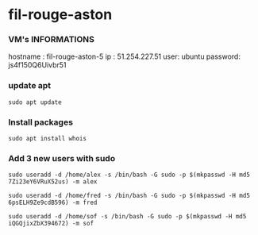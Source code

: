 # fil-rouge-aston

### VM's INFORMATIONS
hostname : fil-rouge-aston-5
ip : 51.254.227.51
user: ubuntu
password: js4f150Q6Uivbr51


### update apt
`sudo apt update`

### Install packages
`sudo apt install whois`

### Add 3 new users with sudo

`sudo useradd -d /home/alex -s /bin/bash -G sudo -p $(mkpasswd -H md5 7Zi23eY6VRuX52us) -m alex`

`sudo useradd -d /home/fred -s /bin/bash -G sudo -p $(mkpasswd -H md5 6psELH9Ze9cdB596) -m fred`

`sudo useradd -d /home/sof -s /bin/bash -G sudo -p $(mkpasswd -H md5 iQGQjixZbX394672) -m sof`